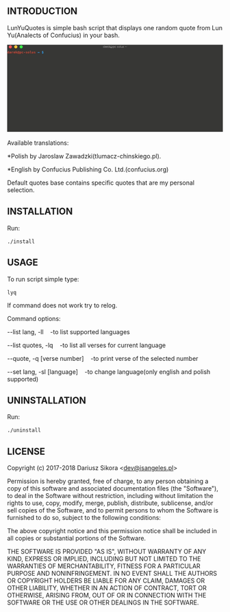 ## INTRODUCTION
LunYuQuotes is simple bash script that displays one random quote from Lun Yu(Analects of Confucius) in your bash.

![gf1](/lyq_preview.gif)

Available translations:
  
*Polish by Jaroslaw Zawadzki(tlumacz-chinskiego.pl).
  
*English by Confucius Publishing Co. Ltd.(confucius.org)
  

Default quotes base contains specific quotes that are my personal selection. 

## INSTALLATION 
Run:

```
./install
```
## USAGE
To run script simple type:

```
lyq
```

If command does not work try to relog.

Command options:

--list lang, -ll &nbsp;&nbsp;&nbsp;-to list supported languages

--list quotes, -lq &nbsp;&nbsp;&nbsp;-to list all verses for current language

--quote, -q [verse number] &nbsp;&nbsp;&nbsp;-to print verse of the selected number 

--set lang, -sl [language] &nbsp;&nbsp;&nbsp;-to change language(only english and polish supported)

## UNINSTALLATION
Run:

```
./uninstall
```
## LICENSE
Copyright (c) 2017-2018 Dariusz Sikora <<dev@isangeles.pl>>

Permission is hereby granted, free of charge, to any person obtaining a copy
of this software and associated documentation files (the "Software"), to deal
in the Software without restriction, including without limitation the rights
to use, copy, modify, merge, publish, distribute, sublicense, and/or sell
copies of the Software, and to permit persons to whom the Software is
furnished to do so, subject to the following conditions:

The above copyright notice and this permission notice shall be included in all
copies or substantial portions of the Software.

THE SOFTWARE IS PROVIDED "AS IS", WITHOUT WARRANTY OF ANY KIND, EXPRESS OR
IMPLIED, INCLUDING BUT NOT LIMITED TO THE WARRANTIES OF MERCHANTABILITY,
FITNESS FOR A PARTICULAR PURPOSE AND NONINFRINGEMENT. IN NO EVENT SHALL THE
AUTHORS OR COPYRIGHT HOLDERS BE LIABLE FOR ANY CLAIM, DAMAGES OR OTHER
LIABILITY, WHETHER IN AN ACTION OF CONTRACT, TORT OR OTHERWISE, ARISING FROM,
OUT OF OR IN CONNECTION WITH THE SOFTWARE OR THE USE OR OTHER DEALINGS IN THE
SOFTWARE.